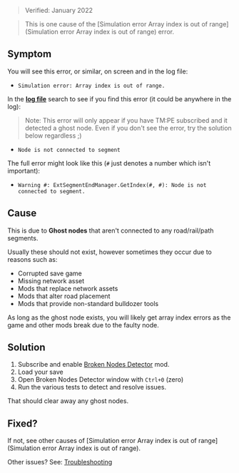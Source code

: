 > Verified: January 2022

> This is one cause of the [Simulation error Array index is out of range](Simulation error Array index is out of range) error.

## Symptom

You will see this error, or similar, on screen and in the log file:

* `Simulation error: Array index is out of range.`

In the [**log file**](./Share-your-Cities-Skylines-log-file) search to see if you find this error (it could be anywhere in the log):

> Note: This error will only appear if you have TM:PE subscribed and it detected a ghost node. Even if you don't see the error, try the solution below regardless ;)

* `Node is not connected to segment`

The full error might look like this (`#` just denotes a number which isn't important):

* `Warning #: ExtSegmentEndManager.GetIndex(#, #): Node is not connected to segment.`

## Cause

This is due to **Ghost nodes** that aren't connected to any road/rail/path segments.

Usually these should not exist, however sometimes they occur due to reasons such as:

* Corrupted save game
* Missing network asset
* Mods that replace network assets
* Mods that alter road placement
* Mods that provide non-standard bulldozer tools

As long as the ghost node exists, you will likely get array index errors as the game and other mods break due to the faulty node.

## Solution

1. Subscribe and enable [Broken Nodes Detector](https://steamcommunity.com/sharedfiles/filedetails/?id=1777173984) mod.
2. Load your save
3. Open Broken Nodes Detector window with `Ctrl+0` (zero)
4. Run the various tests to detect and resolve issues.

That should clear away any ghost nodes.

## Fixed?

If not, see other causes of [Simulation error Array index is out of range](Simulation error Array index is out of range).

Other issues? See: [Troubleshooting](Troubleshooting)